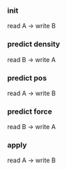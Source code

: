 ### init

read A -> write B

### predict density

read B -> write A

### predict pos

read A -> write B

### predict force

read B -> write A

### apply

read A -> write B